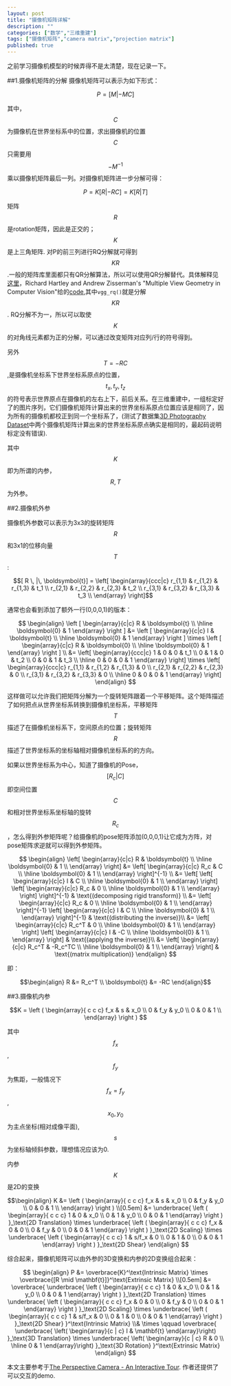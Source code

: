 ```yaml
---
layout: post
title: "摄像机矩阵详解"
description: ""
categories: ["数学","三维重建"]
tags: ["摄像机矩阵","camera matrix","projection matrix"]
published: true
---
```



之前学习摄像机模型的时候弄得不是太清楚，现在记录一下。

##1.摄像机矩阵的分解
摄像机矩阵可以表示为如下形式：


$$ 
 P = [M  | -MC]  
$$


其中，$$C$$为摄像机在世界坐标系中的位置，求出摄像机的位置$$C$$只需要用$$-M^{-1}$$乘以摄像机矩阵最后一列。对摄像机矩阵进一步分解可得：

$$ 
 P = K [R | -RC ]=K [R | T ] 
$$

矩阵$$R$$是rotation矩阵，因此是正交的；$$K$$是上三角矩阵. 对P的前三列进行RQ分解就可得到$$KR$$ .一般的矩阵库里面都只有QR分解算法，所以可以使用QR分解替代。具体解释见[这里][1]，Richard Hartley and Andrew Zisserman's "Multiple View Geometry in Computer Vision"给的[code][2],其中`vgg_rq()`就是分解$$KR$$. RQ分解不为一，所以可以取使$$K$$的对角线元素都为正的分解，可以通过改变矩阵对应列/行的符号得到。

另外$$T=-RC $$ ,是摄像机坐标系下世界坐标系原点的位置，$$t_x, t_y, t_z$$的符号表示世界原点在摄像机的左右上下，前后关系。在三维重建中，一组标定好了的图片序列，它们摄像机矩阵计算出来的世界坐标系原点位置应该是相同了，因为所有的摄像机都校正到同一个坐标系了，(测试了数据集[3D Photography Dataset][3]中两个摄像机矩阵计算出来的世界坐标系原点确实是相同的，最起码说明标定没有错误).

其中$$K$$即为所谓的内参，$$R,T$$为外参。

##2.摄像机外参

摄像机外参数可以表示为3x3的旋转矩阵$$R$$和3x1的位移向量$$T$$:

$$[ R \, |\, \boldsymbol{t}] = 
\left[ \begin{array}{ccc|c} 
r_{1,1} & r_{1,2} & r_{1,3} & t_1 \\
r_{2,1} & r_{2,2} & r_{2,3} & t_2 \\
r_{3,1} & r_{3,2} & r_{3,3} & t_3 \\
\end{array} \right]$$

通常也会看到添加了额外一行(0,0,0,1)的版本： 

$$
\begin{align}
    \left [
        \begin{array}{c|c} 
            R & \boldsymbol{t} \\
            \hline
            \boldsymbol{0} & 1 
        \end{array}
    \right ] &= 
    \left [
        \begin{array}{c|c} 
            I & \boldsymbol{t} \\
            \hline
            \boldsymbol{0} & 1 
        \end{array}
    \right ] 
    \times
    \left [
        \begin{array}{c|c} 
            R & \boldsymbol{0} \\
            \hline
            \boldsymbol{0} & 1 
        \end{array}
    \right ] \\
        &=
\left[ \begin{array}{ccc|c} 
1 & 0 & 0 & t_1 \\
0 & 1 & 0 & t_2 \\
0 & 0 & 1 & t_3 \\
  \hline
0 & 0 & 0 & 1
\end{array} \right] \times
\left[ \begin{array}{ccc|c} 
r_{1,1} & r_{1,2} & r_{1,3} & 0  \\
r_{2,1} & r_{2,2} & r_{2,3} & 0 \\
r_{3,1} & r_{3,2} & r_{3,3} & 0 \\
  \hline
0 & 0 & 0 & 1
\end{array} \right] 
\end{align}
$$

这样做可以允许我们把矩阵分解为一个旋转矩阵跟着一个平移矩阵。这个矩阵描述了如何把点从世界坐标系转换到摄像机坐标系，平移矩阵$$T$$描述了在摄像机坐标系下，空间原点的位置；旋转矩阵$$R$$描述了世界坐标系的坐标轴相对摄像机坐标系的的方向。

如果以世界坐标系为中心，知道了摄像机的Pose，
$$[R_c|C]$$
即空间位置$$C$$和相对世界坐标系坐标轴的旋转$$R_c$$，怎么得到外参矩阵呢？给摄像机的pose矩阵添加(0,0,0,1)让它成为方阵，对pose矩阵求逆就可以得到外参矩阵。

$$
\begin{align}
\left[
\begin{array}{c|c}
R & \boldsymbol{t} \\
\hline 
\boldsymbol{0} & 1 \\
\end{array}
\right]
  &= 
\left[
\begin{array}{c|c}
R_c & C \\
\hline
\boldsymbol{0} & 1 \\
\end{array}
\right]^{-1} \\
  &= 
\left[
\left[
\begin{array}{c|c}
I & C \\
\hline
\boldsymbol{0} & 1 \\
\end{array}
\right]
\left[
\begin{array}{c|c}
R_c & 0 \\
\hline
\boldsymbol{0} & 1 \\
\end{array}
\right]
\right]^{-1} & \text{(decomposing rigid transform)} \\
&= 
\left[
\begin{array}{c|c}
R_c & 0 \\
\hline
\boldsymbol{0} & 1 \\
\end{array}
\right]^{-1} 
\left[
\begin{array}{c|c}
I & C \\
\hline
\boldsymbol{0} & 1 \\
\end{array}
\right]^{-1} & \text{(distributing the inverse)}\\
&= 
\left[
\begin{array}{c|c}
R_c^T & 0 \\
\hline
\boldsymbol{0} & 1 \\
\end{array}
\right]
\left[
\begin{array}{c|c}
I & -C \\
\hline
\boldsymbol{0} & 1 \\
\end{array}
\right] & \text{(applying the inverse)}\\
&= 
\left[
\begin{array}{c|c}
R_c^T & -R_c^TC \\
\hline
\boldsymbol{0} & 1 \\
\end{array}
\right] & \text{(matrix multiplication)}
\end{align}
$$

即：

$$\begin{align}
R  &= R_c^T \\
 \boldsymbol{t} &= -RC 
\end{align}$$

##3.摄像机内参

$$K = \left ( 
                \begin{array}{ c c c}
                f_x & s   & x_0 \\
                 0  & f_y & y_0 \\
                 0  & 0   & 1 \\
                \end{array}
            \right )
$$

其中$$f_x$$,$$f_y$$为焦距，一般情况下$$f_x=f_y$$ , $$x_0 ,y_0$$为主点坐标(相对成像平面),$$ s $$为坐标轴倾斜参数，理想情况应该为0.

内参$$K$$是2D的变换

$$\begin{align}
    K &= \left ( 
                \begin{array}{ c c c}
                f_x & s   & x_0 \\
                 0  & f_y & y_0 \\
                 0  & 0   & 1 \\
                \end{array}
            \right ) 
        \\[0.5em]
        &=
            \underbrace{
                \left (
                \begin{array}{ c c c}
                 1  &  0  & x_0 \\
                 0  &  1  & y_0 \\
                 0  &  0  & 1
                \end{array}
                \right )
            }_\text{2D Translation}
            \times
            \underbrace{
                \left (
                \begin{array}{ c c c}
                f_x &  0  & 0 \\
                 0  & f_y & 0 \\
                 0  &  0  & 1
                \end{array}
                \right )
            }_\text{2D Scaling}
            \times
            \underbrace{
                \left (
                \begin{array}{ c c c}
                 1  &  s/f_x  & 0 \\
                 0  &    1    & 0 \\
                 0  &    0    & 1
                \end{array}
                \right )
            }_\text{2D Shear}
    \end{align}
$$

 综合起来，摄像机矩阵可以由外参的3D变换和内参的2D变换组合起来：

$$
\begin{align}
    P &= \overbrace{K}^\text{Intrinsic Matrix} \times \overbrace{[R \mid  \mathbf{t}]}^\text{Extrinsic Matrix} \\[0.5em]
     &= 
        \overbrace{
            \underbrace{
                \left (
                \begin{array}{ c c c}
                 1  &  0  & x_0 \\
                 0  &  1  & y_0 \\
                 0  &  0  & 1
                \end{array}
                \right )
            }_\text{2D Translation}
            \times
            \underbrace{
                \left (
                \begin{array}{ c c c}
                f_x &  0  & 0 \\
                 0  & f_y & 0 \\
                 0  &  0  & 1
                \end{array}
                \right )
            }_\text{2D Scaling}
            \times
            \underbrace{
                \left (
                \begin{array}{ c c c}
                 1  &  s/f_x  & 0 \\
                 0  &    1    & 0 \\
                 0  &    0    & 1
                \end{array}
                \right )
            }_\text{2D Shear}
        }^\text{Intrinsic Matrix}
        \\&
        \times \qquad
        \overbrace{
        \underbrace{
             \left( \begin{array}{c | c} 
            I & \mathbf{t}
             \end{array}\right)
        }_\text{3D Translation}
        \times
        \underbrace{
             \left( \begin{array}{c | c} 
            R & 0 \\ \hline
            0 & 1
             \end{array}\right)
        }_\text{3D Rotation}
        }^\text{Extrinsic Matrix}
    \end{align}
$$


本文主要参考于[The Perspective Camera - An Interactive Tour][4]. 作者还提供了可以交互的demo.


  [1]: http://ksimek.github.io/2012/08/14/decompose/
  [2]: http://www.robots.ox.ac.uk/~vgg/hzbook/code/
  [3]: http://www.cs.wustl.edu/~furukawa/research/mview/index.html
  [4]: http://ksimek.github.io/2012/08/13/introduction/